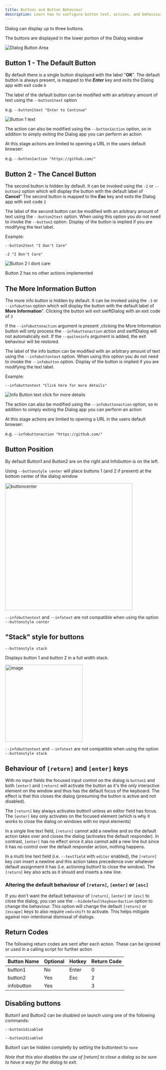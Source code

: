 ```yaml
---
title: Buttons and Button Behaviour
description: Learn how to configure button text, actions, and behaviour in swiftDialog
---
```


Dialog can display up to three buttons.

The buttons are displayed in the lower portion of the Dialog window

![Dialog Button Area](https://user-images.githubusercontent.com/3598965/111854511-b4a6b280-8973-11eb-943d-e9843a6dc0fa.png)

## Button 1 - The Default Button
By default there is a single button displayed with the label "**OK**". The default button is always present, is mapped to the **_Enter_** key and exits the Dialog app with exit code `0`

The label of the default button can be modified with an arbitrary amount of text using the `--button1text` option

e.g. `--button1text "Enter to Continue"`

![Button 1 text](https://user-images.githubusercontent.com/3598965/111854635-4f9f8c80-8974-11eb-9f3c-ddbc62880209.png)

The action can also be modified using the `--button1action` option, so in addition to simply exiting the Dialog app you can perform an action

At this stage actions are limited to opening a URL in the users default browser:

e.g. `--button1action "https://github.com/"`

## Button 2 - The Cancel Button
The second button is hidden by default. It can be invoked using the `-2` or `--button2` option which will display the button with the default label of **Cancel**"
The second button is mapped to the **_Esc_** key and exits the Dialog app with exit code `2`

The label of the second button can be modified with an arbitrary amount of text using the `--button2text` option. When using this option you do not need to invoke the `--button2` option. Display of the button is implied if you are modifying the text label.

Example:

`--button2text "I Don't Care"`

`-2 "I Don't Care"`

![Button 2 I dont care](https://user-images.githubusercontent.com/3598965/111854834-7a3e1500-8975-11eb-8b00-e77756c9a917.png)

Button 2 has no other actions implemented

## The More Information Button
The more info button is hidden by default. It can be invoked using the `-3` or `--infobutton` option which will display the button with the default label of **More Information**". Clicking the button will exit swiftDialog with an exit code of `3`

If the `--infobuttonaction` argument is present ,clicking the More Information button will only process the `--infobuttonaction` action and swiftDialog will not automatically exit. If the `--quitoninfo` argument is added, the exit behaviour will be restored.

The label of the info button can be modified with an arbitrary amount of text using the `--infobuttontext` option. When using this option you do not need to invoke the `--infobutton` option. Display of the button is implied if you are modifying the text label.

Example:

`--infobuttontext "Click here for more details"`

![Info Button text click for more details](https://user-images.githubusercontent.com/3598965/111854992-5cbd7b00-8976-11eb-9f3b-4e93c76db6f3.png)

The action can also be modified using the `--infobuttonaction` option, so in addition to simply exiting the Dialog app you can perform an action

At this stage actions are limited to opening a URL in the users default browser:

e.g. `--infobuttonaction "https://github.com/"`

## Button Position

By default Button1 and Button2 are on the right and Infobutton is on the left.

Using `--buttonstyle center` will place buttons 1 (and 2 if present) at the bottom center of the dialog window

<img width="412" alt="buttoncenter" src="https://github.com/bartreardon/swiftDialog/assets/3598965/4081016a-7c70-41a9-95e8-4f1afb08a635">

`--infobuttontext` and `--infotext` are not compatible when using the option `--buttonstyle center`

## "Stack" style for buttons

`--buttonstyle stack`

Displays button 1 and button 2 in a full width stack.

<img width="250" alt="image" src="https://github.com/swiftDialog/swiftDialog/assets/3598965/f6003ee0-a2ac-4305-8073-c8b1504ed295">

`--infobuttontext` and `--infotext` are not compatible when using the option `--buttonstyle stack`

## Behaviour of `[return]` and `[enter]` keys

With no input fields the focused input control on the dialog is `button1` and both `[enter]` and `[return]` will activate the button as it's the only interactive element on the window and thus has the default focus of the keyboard. The effect is that this closes the dialog (presuming the button is active and not disabled).

The `[return]` key always activates button1 unless an editor field has focus. The `[enter]` key only activates on the focused element (which is why it works to close the dialog on windows with no input elements)

In a single line text field, `[return]` cannot add a newline and so the default action takes over and closes the dialog (activates the default responder). In contrast, `[enter]` has no effect since it also cannot add a new line but since it has no control over the default responder action, nothing happens.

In a multi line text field (i.e. `--textfield` with `editor` enabled), the `[return]` key _can_ insert a newline and this action takes precedence over whatever default assignment it has (i.e. actioning button1 to close the window). The `[return]` key also acts as it should and inserts a new line.

### Altering the default behaviour of `[return]`, `[enter]` or `[esc]`

If you don't want the default behaviour of `[return]`, `[enter]` or `[esc]` to close the dialog, you can use the `--hidedefaultkeyboardaction` option to change the behaviour. This option will change the default `[return]` or `[escape]` keys to also require `cmd`+`shift` to activate. This helps mitigate against non-intentional dismissal of dialogs.

## Return Codes

The following return codes are sent after each action. These can be ignored or used in a calling script for further action

| Button Name | Optional | Hotkey | Return Code |
| ----------- | -------- | ------ | ----------- |
| button1     | No       | Enter  | 0           |
| button2     | Yes      | Esc    | 2           |
| infobutton  | Yes      |        | 3           |

## Disabling buttons

Button1 and Button2 can be disabled on launch using one of the following commands:

`--button1disabled`

`--button2disabled`

Button1 can be hidden completly by setting the buttontext to `none`

_Note that this also disables the use of [return] to close a dialog so be sure to have a way for the dialog to exit._